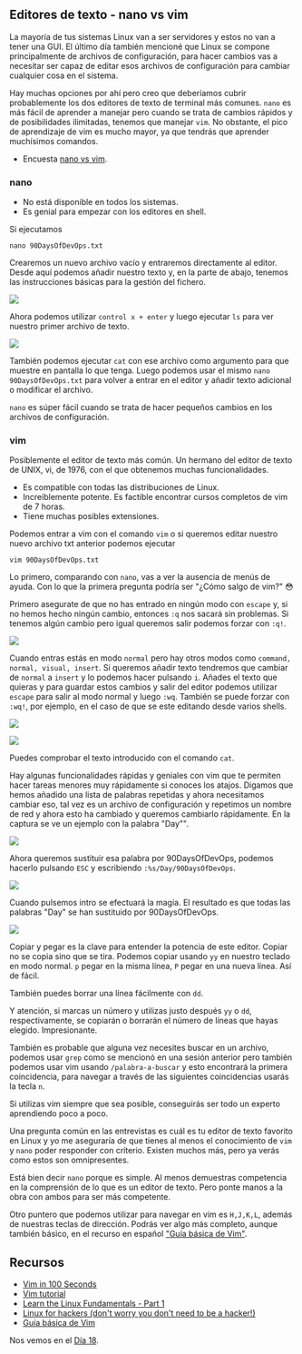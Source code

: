 ## Editores de texto - nano vs vim

La mayoría de tus sistemas Linux van a ser servidores y estos no van a tener una GUI. El último día también mencioné que Linux se compone principalmente de archivos de configuración, para hacer cambios vas a necesitar ser capaz de editar esos archivos de configuración para cambiar cualquier cosa en el sistema.

Hay muchas opciones por ahí pero creo que deberíamos cubrir probablemente los dos editores de texto de terminal más comunes. `nano` es más fácil de aprender a manejar pero cuando se trata de cambios rápidos y de posibilidades ilimitadas, tenemos que manejar `vim`. No obstante, el pico de aprendizaje de vim es mucho mayor, ya que tendrás que aprender muchísimos comandos.

- Encuesta [nano vs vim](https://t.me/seguridadinformatic4/3635).

### nano

- No está disponible en todos los sistemas.
- Es genial para empezar con los editores en shell.

Si ejecutamos 
```shell
nano 90DaysOfDevOps.txt
``` 
Crearemos un nuevo archivo vacío y entraremos directamente al editor. Desde aquí podemos añadir nuestro texto y, en la parte de abajo, tenemos las instrucciones básicas para la gestión del fichero.

![](Images/Day17_Linux1.png)

Ahora podemos utilizar `control x + enter` y luego ejecutar `ls` para ver nuestro primer archivo de texto.

![](Images/Day17_Linux2.png)

También podemos ejecutar `cat` con ese archivo como argumento para que muestre en pantalla lo que tenga. Luego podemos usar el mismo `nano 90DaysOfDevOps.txt` para volver a entrar en el editor y añadir texto adicional o modificar el archivo.

`nano` es súper fácil cuando se trata de hacer pequeños cambios en los archivos de configuración.

### vim

Posiblemente el editor de texto más común. Un hermano del editor de texto de UNIX, vi, de 1976, con el que obtenemos muchas funcionalidades.

- Es compatible con todas las distribuciones de Linux.
- Increíblemente potente. Es factible encontrar cursos completos de vim de 7 horas.
- Tiene muchas posibles extensiones.

Podemos entrar a vim con el comando `vim` o si queremos editar nuestro nuevo archivo txt anterior podemos ejecutar 
```shell
vim 90DaysOfDevOps.txt
``` 
Lo primero, comparando con `nano`, vas a ver la ausencia de menús de ayuda. Con lo que la primera pregunta podría ser "¿Cómo salgo de vim?" 😳

Primero asegurate de que no has entrado en ningún modo con `escape` y, si no hemos hecho ningún cambio, entonces `:q` nos sacará sin problemas. Si tenemos algún cambio pero igual queremos salir podemos forzar con `:q!`.

![](Images/Day17_Linux3.png)

Cuando entras estás en modo `normal` pero hay otros modos como `command, normal, visual, insert`. Si queremos añadir texto tendremos que cambiar de `normal` a `insert` y lo podemos hacer pulsando `i`. Añades el texto que quieras y para guardar estos cambios y salir del editor podemos utilizar `escape` para salir al modo normal y luego `:wq`. También se puede forzar con `:wq!`, por ejemplo, en el caso de que se este editando desde varios shells.

![](Images/Day17_Linux4.png)

![](Images/Day17_Linux5.png)

Puedes comprobar el texto introducido con el comando `cat`.

Hay algunas funcionalidades rápidas y geniales con vim que te permiten hacer tareas menores muy rápidamente si conoces los atajos. Digamos que hemos añadido una lista de palabras repetidas y ahora necesitamos cambiar eso, tal vez es un archivo de configuración y repetimos un nombre de red y ahora esto ha cambiado y queremos cambiarlo rápidamente. En la captura se ve un ejemplo con la palabra "Day"".

![](Images/Day17_Linux6.png)

Ahora queremos sustituir esa palabra por 90DaysOfDevOps, podemos hacerlo pulsando `ESC` y escribiendo `:%s/Day/90DaysOfDevOps`.

![](Images/Day17_Linux7.png)

 Cuando pulsemos intro se efectuará la magía. El resultado es que todas las palabras "Day" se han sustituido por 90DaysOfDevOps.

![](Images/Day17_Linux8.png)

Copiar y pegar es la clave para entender la potencia de este editor. Copiar no se copia sino que se tira. Podemos copiar usando `yy` en nuestro teclado en modo normal. `p` pegar en la misma línea, `P` pegar en una nueva línea. Así de fácil.

También puedes borrar una línea fácilmente con `dd`.

Y atención, si marcas un número y utilizas justo después `yy` o `dd`, respectivamente, se copiarán o borrarán el número de líneas que hayas elegido. Impresionante.

También es probable que alguna vez necesites buscar en un archivo, podemos usar `grep` como se mencionó en una sesión anterior pero también podemos usar vim usando `/palabra-a-buscar` y esto encontrará la primera coincidencia, para navegar a través de las siguientes coincidencias usarás la tecla `n`.

Si utilizas vim siempre que sea posible, conseguirás ser todo un experto aprendiendo poco a poco.

Una pregunta común en las entrevistas es cuál es tu editor de texto favorito en Linux y yo me aseguraría de que tienes al menos el conocimiento de `vim` y `nano` poder responder con críterio. Existen muchos más, pero ya verás como estos son omnipresentes. 

Está bien decir `nano` porque es simple. Al menos demuestras competencia en la comprensión de lo que es un editor de texto. Pero ponte manos a la obra con ambos para ser más competente.

Otro puntero que podemos utilizar para navegar en vim es `H,J,K,L`, además de nuestras teclas de dirección. Podrás ver algo más completo, aunque también básico, en el recurso en español ["Guía básica de Vim"](https://gitea.vergaracarmona.es/man-linux/Guia-VIM).

## Recursos

- [Vim in 100 Seconds](https://www.youtube.com/watch?v=-txKSRn0qeA)
- [Vim tutorial](https://www.youtube.com/watch?v=IiwGbcd8S7I)
- [Learn the Linux Fundamentals - Part 1](https://www.youtube.com/watch?v=kPylihJRG70)
- [Linux for hackers (don't worry you don't need to be a hacker!)](https://www.youtube.com/watch?v=VbEx7B_PTOE)
- [Guía básica de Vim](https://gitea.vergaracarmona.es/man-linux/Guia-VIM)

Nos vemos en el [Día 18](day18.md).
